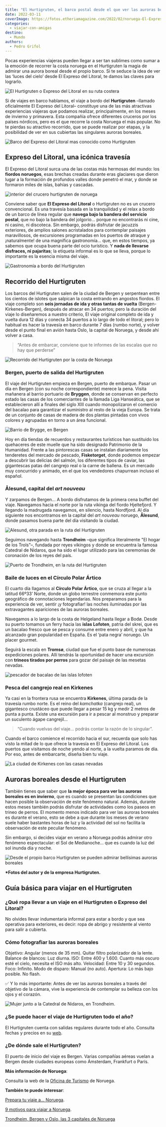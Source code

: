 ```yaml
---
title: "El Hurtigruten, el barco postal desde el que ver las auroras boreales"
date: 2022-03-11
coverImage: https://fotos.etheriamagazine.com/2022/02/noruega-El-Expreso-del-Litoral.jpg
categories: 
  - viajar-con-amigas
destino: 
  - Mundo
authors: 
  - Pedro Grifol
---
```


Pocas experiencias viajeras pueden llegar a ser tan sublimes como sumar a la emoción de 
recorrer la costa noruega en el Hurtigruten la magia de admirar una aurora boreal desde 
el propio barco. Si te seduce la idea de ver las ‘luces del cielo’ desde El Expreso del 
Litoral, te damos las claves para lograrlo. 

![El Hurtigruten o Expreso del Litoral en su ruta costera](https://fotos.etheriamagazine.com/2022/02/noruega-El-Expreso-del-Litoral.jpg "El Hurtigruten o Expreso del Litoral en su ruta por la costa de Noruega.")

Si de viajes en barco hablamos, el viaje a bordo del **Hurtigruten** –llamado 
oficialmente El Expreso del Litoral– constituye una de las más atractivas experiencias 
viajeras que podamos realizar, principalmente, en los meses de invierno y primavera. 
Esta compañía ofrece diferentes cruceros por los países nórdicos, pero es el que recorre 
la costa Noruega el más popular. No te pierdas su atractivo recorrido, que se puede 
realizar por etapas, y la posibilidad de ver en sus cubiertas las singulares auroras 
boreales. 

![Barco del Expreso del Litoral mas conocido como Hurtigruten](https://fotos.etheriamagazine.com/2022/02/barco-hurtigruten.jpg "Barco del Expreso del Litoral, más conocido como Hurtigruten.")

## Expreso del Litoral, una icónica travesía

El Expreso del Litoral surca una de las costas más hermosas del mundo: los **fiordos 
noruegos**, esas brechas creadas durante eras glaciares que dieron lugar a la formación 
de profundos valles donde penetró el mar, y donde se formaron miles de islas, bahías y 
cascadas. 

![interior del crucero hurtigruten de noruega](https://fotos.etheriamagazine.com/2022/02/crucero-hurtigruten-noruega.jpg "Distintas zonas del Hurtigruten. © Pedro Grifol")

Conviene saber que **El Expreso del Litoral** o Hurtigruten no es un crucero 
convencional. Es una travesía basada en la tranquilidad y el relax a bordo de un barco 
de línea regular que **navega bajo la bandera del servicio postal**, que no bajo la 
bandera del jolgorio... porque no encontrarás ni cine, ni casino, ni discoteca. Sin 
embargo, podrás disfrutar de jacuzzis exteriores, de amplios salones acristalados para 
contemplar paisajes maravillosos, de excursiones programadas en los puertos de atraque y 
¡naturalmente! de una magnífica gastronomía... que, en estos tiempos, ya sabemos que 
ocupa buena parte del ocio turístico. Y **nada de llevarse disfraces, ni pajaritas**; la 
etiqueta informal es lo que se lleva, porque lo importante es la esencia misma del 
viaje. 

![Gastronomía a bordo del Hurtigruten](https://fotos.etheriamagazine.com/2022/02/Gastronomia-a-bordo-del-Hurtigruten.jpg "Gastronomía a bordo del Hurtigruten. © Pedro Grifol")

## Recorrido del Hurtigruten

Los barcos del Hurtigruten salen de la ciudad de Bergen y serpentean entre los cientos 
de islotes que salpican la costa entrando en angostos fiordos. El viaje completo son 
**seis jornadas de ida y otras tantas de vuelta** (Bergen-Kirkenes-Bergen), después de 
atracar en 34 puertos; pero la duración del viaje lo diseñaremos a nuestro criterio, El 
viaje original completo de ida y vuelta dura 12 días y conecta 34 puertos a lo largo de 
todo el litoral; pero lo habitual es hacer la travesía en barco durante 7 días (rumbo 
norte), y volver desde el punto final en avión hasta Oslo, la capital de Noruega, y 
desde ahí volver a casa. 

> “Antes de embarcar, conviene que te informes de las escalas que no hay que perderse” 

![Recorrido del Hurtigruten por la costa de Noruega](https://fotos.etheriamagazine.com/2022/02/Recorrido-hurtigruten-noruega.jpg "Recorrido del Hurtigruten por la costa de Noruega.")

### Bergen, puerto de salida del Hurtigruten

El viaje del Hurtigruten empieza en Bergen, puerto de embarque. Pasar un día en Bergen 
(con su noche correspondiente) merece la pena. Visita mañanera al barrio portuario de 
**Bryggen**, donde se conservan en perfecto estado las casas de los comerciantes de la 
llamada Liga Hanseática, que se establecieron allí a finales del siglo XIII cuando 
monopolizaron el comercio del bacalao para garantizar el suministro al resto de la vieja 
Europa. Se trata de un conjunto de casas de madera de dos plantas pintadas con vivos 
colores y agrupadas en torno a un área funcional. 

![Barrio de Brygge, en Bergen](https://fotos.etheriamagazine.com/2022/02/Bergen-Barrio-de-Bryggen.jpg "Barrio de Brygge, en Bergen. © Pedro Grifol")

Hoy en día tiendas de recuerdos y restaurantes turísticos han sustituido los quehaceres 
de este muelle que ha sido designado Patrimonio de la Humanidad. Frente a las 
pintorescas casas se instalan diariamente los tenderetes del mercado de pescado, 
**Fisketorget**, donde podemos empezar a descubrir las delicias del salmón, los 
diferentes tipos de caviar, las gigantescas patas del cangrejo real o la carne de 
ballena. Es un mercado muy concurrido y animado, en el que los vendedores chapurrean 
incluso el español. 

### Ålesund, capital del _art nouveau_

Y zarpamos de Bergen… A bordo disfrutamos de la primera cena buffet del viaje. Navegamos 
hacia el norte por la ruta vikinga del fiordo Hjeltefjord. Y llegando la madrugada 
navegamos, en silencio, hasta Nordfjord. Al día siguiente nos encontramos en la capital 
del _art nouveau_ noruego, **Ålesund**, donde pasamos buena parte del día visitando la 
ciudad. 

![Alesund, otra parada en la ruta del Hurtigruten](https://fotos.etheriamagazine.com/2022/02/Alesund-ruta-hurtigruten.jpg "Alesund, otra parada en la ruta del Hurtigruten. © Pedro Grifol")

Seguimos navegando hasta **Trondheim** –que significa literalmente "El hogar de los 
Trols”–, fundada por reyes vikingos y donde se encuentra la famosa Catedral de Nidaros, 
que ha sido el lugar utilizado para las ceremonias de coronación de los reyes del país. 

![Puerto de Trondheim, en la ruta del Hurtigruten](https://fotos.etheriamagazine.com/2022/02/Puerto-de-Trondheim-noruega-hurtigruten.jpg "Puerto de Trondheim, en la ruta del Hurtigruten. © Pedro Grifol")

### Baile de luces en el Círculo Polar Ártico

El cuarto día llagamos al **Círculo Polar Ártico**, que se cruza al llegar a la latitud 
66º33’ Norte, donde un globo terrestre conmemora este punto geográfico de connotaciones 
legendarias. Nos preparamos para la experiencia de ver, sentir ¡y fotografiar! las 
noches iluminadas por las extravagantes apariciones de las auroras boreales. 

Navegamos a lo largo de la costa de Helgeland hasta llegar a Bodø. Desde su puerto 
tomamos un ferry hacia las **islas Lofoten**, patria del skrei, que es un bacalao fresco 
que se pesca y consume entre enero y abril, y que ha alcanzado gran popularidad en 
España. Es el ‘pata negra’ noruego. Un placer gourmet. 

Seguirá la escala en **Tromsø**, ciudad que fue el punto base de numerosas expediciones 
polares. Allí tendrás la oportunidad de hacer una excursión con **trineos tirados por 
perros** para gozar del paisaje de las mesetas nevadas. 

![pescador de bacalao de las islas lofoten](https://fotos.etheriamagazine.com/2022/02/Bacalao-en-las-Islas-Lofoten.jpg "Pescador con un bacalao en las islas Lofoten. © Pedro Grifol")

### Pesca del cangrejo real en Kirkenes

Ya casi en la frontera rusa se encuentra **Kirkenes**, última parada de la travesía 
rumbo norte. Es el reino del _kamchatka_ (cangrejo real), un gigantesco crustáceo que 
puede llegar a pesar 15 kg y medir 2 metros de punta a punta. Existe una excursión para 
ir a pescar al monstruo y preparar un suculento ágape cangrejil… 

> “Cuando vuelvas del viaje… podrás contar la razón de lo singular”. 

Cuando el barco comience el recorrido hacia el sur, recuerda que solo has visto la mitad 
de lo que ofrece la travesía en El Expreso del Litoral. Los puertos que visitamos de 
noche yendo al norte, a la vuelta paramos de día. Por eso, antes de embarcarte, diseña 
bien tu viaje. 

![La ciudad de Kirkenes con las casas nevadas](https://fotos.etheriamagazine.com/2022/02/hurtigruten-Kirkenes.jpg "Bonito paisajes de Kirkenes.")

## Auroras boreales desde el Hurtigruten

También tienes que saber que **la mejor época para ver las auroras boreales es en 
invierno**, que es cuando se presentan las condiciones que hacen posible la observación 
de este fenómeno natural. Además, durante estos meses también podrás disfrutar de 
actividades como los paseos en trineo de perros. El momento menos indicado para ver las 
auroras boreales es durante el verano, esto se debe a que durante los meses de verano 
suele haber bastantes horas de luz y la actividad del sol no facilita la observación de 
este peculiar fenómeno. 

Sin embargo, si decides viajar en verano a Noruega podrás admirar otro fenómeno 
espectacular: el Sol de Medianoche… que es cuando la luz del sol inunda día y noche. 

![Desde el propio barco Hurtigruten se pueden admirar bellísimas auroras boreales](https://fotos.etheriamagazine.com/2022/02/Aurora-boreal-desde-hurtigruten.jpg "Desde el propio barco Hurtigruten se pueden admirar bellísimas auroras boreales.")

**\*Fotos del autor y de la empresa Hurtigruten.** 

## Guía básica para viajar en el Hurtigruten

### ¿Qué ropa llevar a un viaje en el Hurtigruten o Expreso del Litoral?

No olvides llevar indumentaria informal para estar a bordo y que sea operativa para 
exteriores, es decir: ropa de abrigo y resistente al viento para salir a cubierta. 

### Cómo fotografiar las auroras boreales

Objetivo: Angular (menos de 35 mm). Quitar filtro polarizador de la lente. Balance de 
blancos: Luz diurna. ISO: Entre 400 y 1.600. Cuanto más oscuro esté el cielo, necesita 
el ISO más alto. Velocidad: Entre 10 y 30 segundos. Foco: Infinito. Modo de disparo: 
Manual (no auto). Apertura: Lo más bajo posible. No flash. 

✅ Y lo más importante: Antes de ver las auroras boreales a través del objetivo de la 
cámara, vive la experiencia de contemplar su belleza con los ojos y el corazón. 

![Mujer junto a la Catedral de Nidaros, en Trondheim.](https://fotos.etheriamagazine.com/2022/02/mujer-Trondheim.jpg "Mujer junto a la Catedral de Nidaros, en Trondheim. © Pedro Grifol")

### ¿Se puede hacer el viaje de Hurtigruten todo el año?

El Hurtigruten cuenta con salidas regulares durante todo el año. Consulta fechas y 
precios en su [web](http://www.hurtigrutenspain.com/). 

### ¿De dónde sale el Hurtigruten?

El puerto de inicio del viaje es Bergen. Varias compañías aéreas vuelan a Bergen desde 
ciudades europeas como Ámsterdam, Frankfurt o París. 

**Más información de Noruega**: 

Consulta la web de la [Oficina de Turismo](http://www.visitnorway.es/) de Noruega. 

**También te puede interesar**: 

[Prepara tu viaje a… 
Noruega](https://etheriamagazine.com/2020/08/18/prepara-tu-viaje-libros-series-de-noruega/). 

[9 motivos para viajar a 
Noruega](https://etheriamagazine.com/2020/07/15/9-motivos-para-viajar-a-noruega/). 

[Trondheim, Bergen y Oslo, las 3 capitales de 
Noruega](https://etheriamagazine.com/2020/01/24/que-ver-en-noruega-trondheim-bergen-y-oslo/)

